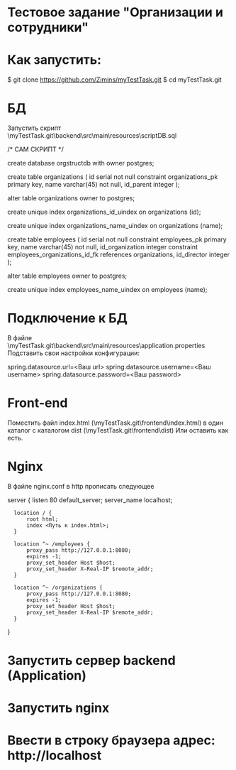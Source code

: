 # Тестовое задание "Организации и сотрудники"

# Как запустить:

$ git clone https://github.com/Zimins/myTestTask.git
$ cd myTestTask.git

# БД

Запустить скрипт \myTestTask.git\backend\src\main\resources\scriptDB.sql

/* САМ СКРИПТ */

create database orgstructdb
    with owner postgres;

create table organizations
(
    id        serial      not null
        constraint organizations_pk
            primary key,
    name      varchar(45) not null,
    id_parent integer
);

alter table organizations
    owner to postgres;

create unique index organizations_id_uindex
    on organizations (id);

create unique index organizations_name_uindex
    on organizations (name);

create table employees
(
    id              serial      not null
        constraint employees_pk
            primary key,
    name            varchar(45) not null,
    id_organization integer
        constraint employees_organizations_id_fk
            references organizations,
    id_director     integer
);

alter table employees
    owner to postgres;

create unique index employees_name_uindex
    on employees (name);

# Подключение к БД 

В файле \myTestTask.git\backend\src\main\resources\application.properties
Подставить свои настройки конфигурации:

spring.datasource.url=<Ваш url>
spring.datasource.username=<Ваш username>
spring.datasource.password=<Ваш password>

# Front-end

Поместить файл index.html (\myTestTask.git\frontend\index.html) в один каталог с каталогом dist (\myTestTask.git\frontend\dist) 
Или оставить как есть.

# Nginx

В файле nginx.conf в http прописать следующее

server {
      listen 80 default_server;
      server_name localhost;

      location / {
          root html;
          index <Путь к index.html>;
      }

      location ^~ /employees {
          proxy_pass http://127.0.0.1:8080;
          expires -1;
          proxy_set_header Host $host;
          proxy_set_header X-Real-IP $remote_addr;
      }

      location ^~ /organizations {
          proxy_pass http://127.0.0.1:8080;
          expires -1;
          proxy_set_header Host $host;
          proxy_set_header X-Real-IP $remote_addr;
      }
}

# Запустить сервер backend (Application)

# Запустить nginx

# Ввести в строку браузера адрес: http://localhost
